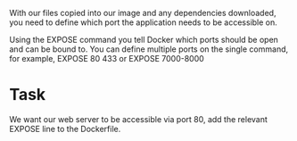

With our files copied into our image and any dependencies downloaded, you need to define which port 
the application needs to be accessible on.

Using the EXPOSE <port> command you tell Docker which ports should be open and can be bound to. 
You can define multiple ports on the single command, for example, EXPOSE 80 433 or EXPOSE 7000-8000

# Task

We want our web server to be accessible via port 80, add the relevant EXPOSE line to the Dockerfile.

